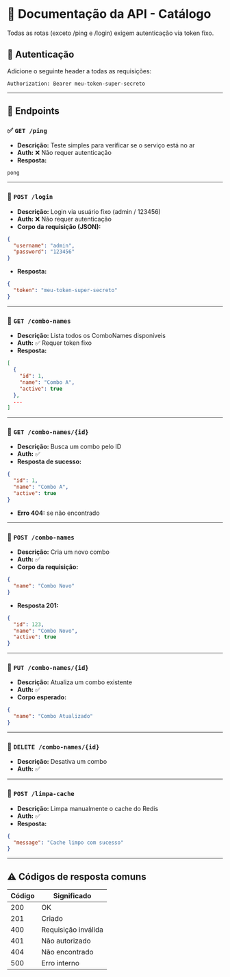 
# 📘 Documentação da API - Catálogo

Todas as rotas (exceto /ping e /login) exigem autenticação via token fixo.

## 🔐 Autenticação

Adicione o seguinte header a todas as requisições:

```
Authorization: Bearer meu-token-super-secreto
```

---

## 📡 Endpoints

### ✅ `GET /ping`
- **Descrição:** Teste simples para verificar se o serviço está no ar
- **Auth:** ❌ Não requer autenticação
- **Resposta:**
```text
pong
```

---

### 🔐 `POST /login`
- **Descrição:** Login via usuário fixo (admin / 123456)
- **Auth:** ❌ Não requer autenticação
- **Corpo da requisição (JSON):**
```json
{
  "username": "admin",
  "password": "123456"
}
```
- **Resposta:**
```json
{
  "token": "meu-token-super-secreto"
}
```

---

### 🔐 `GET /combo-names`
- **Descrição:** Lista todos os ComboNames disponíveis
- **Auth:** ✅ Requer token fixo
- **Resposta:**
```json
[
  {
    "id": 1,
    "name": "Combo A",
    "active": true
  },
  ...
]
```

---

### 🔐 `GET /combo-names/{id}`
- **Descrição:** Busca um combo pelo ID
- **Auth:** ✅
- **Resposta de sucesso:**
```json
{
  "id": 1,
  "name": "Combo A",
  "active": true
}
```
- **Erro 404:** se não encontrado

---

### 🔐 `POST /combo-names`
- **Descrição:** Cria um novo combo
- **Auth:** ✅
- **Corpo da requisição:**
```json
{
  "name": "Combo Novo"
}
```
- **Resposta 201:**
```json
{
  "id": 123,
  "name": "Combo Novo",
  "active": true
}
```

---

### 🔐 `PUT /combo-names/{id}`
- **Descrição:** Atualiza um combo existente
- **Auth:** ✅
- **Corpo esperado:**
```json
{
  "name": "Combo Atualizado"
}
```

---

### 🔐 `DELETE /combo-names/{id}`
- **Descrição:** Desativa um combo
- **Auth:** ✅

---

### 🔐 `POST /limpa-cache`
- **Descrição:** Limpa manualmente o cache do Redis
- **Auth:** ✅
- **Resposta:**
```json
{
  "message": "Cache limpo com sucesso"
}
```

---

## ⚠️ Códigos de resposta comuns

| Código | Significado         |
|--------|---------------------|
| 200    | OK                  |
| 201    | Criado              |
| 400    | Requisição inválida |
| 401    | Não autorizado      |
| 404    | Não encontrado      |
| 500    | Erro interno        |
